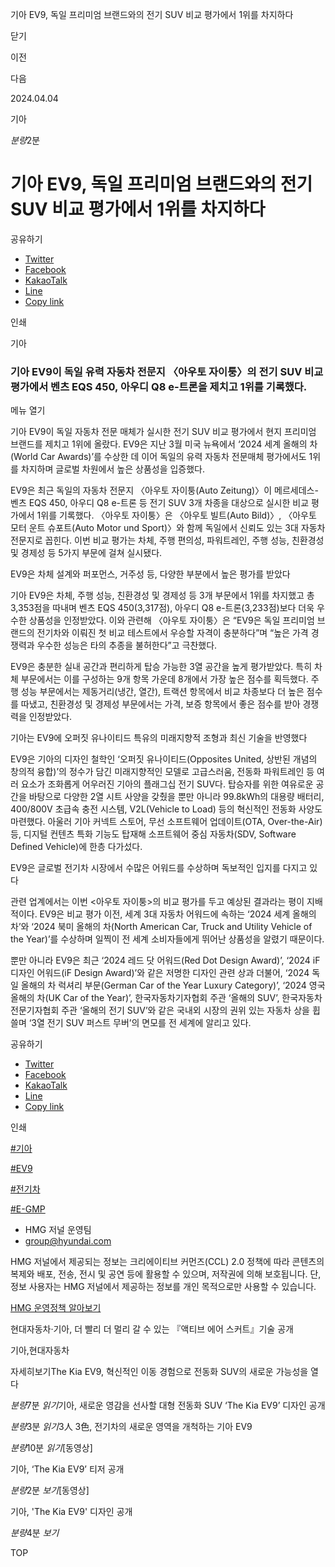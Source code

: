 기아 EV9, 독일 프리미엄 브랜드와의 전기 SUV 비교 평가에서 1위를 차지하다






닫기

이전

다음

2024.04.04

기아


*분량*2분

# 기아 EV9, 독일 프리미엄 브랜드와의 전기 SUV 비교 평가에서 1위를 차지하다

공유하기

* [Twitter](# "새창으로 열림")
* [Facebook](# "새창으로 열림")
* [KakaoTalk](# "새창으로 열림")
* [Line](# "새창으로 열림")
* [Copy link](#)

인쇄

기아



### 기아 EV9이 독일 유력 자동차 전문지 〈아우토 자이퉁〉의 전기 SUV 비교 평가에서 벤츠 EQS 450, 아우디 Q8 e-트론을 제치고 1위를 기록했다.

메뉴 열기



기아 EV9이 독일 자동차 전문 매체가 실시한 전기 SUV 비교 평가에서 현지 프리미엄 브랜드를 제치고 1위에 올랐다. EV9은 지난 3월 미국 뉴욕에서 ‘2024 세계 올해의 차(World Car Awards)’를 수상한 데 이어 독일의 유력 자동차 전문매체 평가에서도 1위를 차지하며 글로벌 차원에서 높은 상품성을 입증했다.

EV9은 최근 독일의 자동차 전문지 〈아우토 자이퉁(Auto Zeitung)〉이 메르세데스-벤츠 EQS 450, 아우디 Q8 e-트론 등 전기 SUV 3개 차종을 대상으로 실시한 비교 평가에서 1위를 기록했다. 〈아우토 자이퉁〉은 〈아우토 빌트(Auto Bild)〉, 〈아우토 모터 운트 슈포트(Auto Motor und Sport)〉와 함께 독일에서 신뢰도 있는 3대 자동차 전문지로 꼽힌다. 이번 비교 평가는 차체, 주행 편의성, 파워트레인, 주행 성능, 친환경성 및 경제성 등 5가지 부문에 걸쳐 실시됐다.

EV9은 차체 설계와 퍼포먼스, 거주성 등, 다양한 부분에서 높은 평가를 받았다

기아 EV9은 차체, 주행 성능, 친환경성 및 경제성 등 3개 부문에서 1위를 차지했고 총 3,353점을 따내며 벤츠 EQS 450(3,317점), 아우디 Q8 e-트론(3,233점)보다 더욱 우수한 상품성을 인정받았다. 이와 관련해 〈아우토 자이퉁〉은 “EV9은 독일 프리미엄 브랜드의 전기차와 이뤄진 첫 비교 테스트에서 우승할 자격이 충분하다”며 “높은 가격 경쟁력과 우수한 성능은 타의 추종을 불허한다”고 극찬했다.

EV9은 충분한 실내 공간과 편리하게 탑승 가능한 3열 공간을 높게 평가받았다. 특히 차체 부문에서는 이를 구성하는 9개 항목 가운데 8개에서 가장 높은 점수를 획득했다. 주행 성능 부문에서는 제동거리(냉간, 열간), 트랙션 항목에서 비교 차종보다 더 높은 점수를 따냈고, 친환경성 및 경제성 부문에서는 가격, 보증 항목에서 좋은 점수를 받아 경쟁력을 인정받았다.

기아는 EV9에 오퍼짓 유나이티드 특유의 미래지향적 조형과 최신 기술을 반영했다

EV9은 기아의 디자인 철학인 ‘오퍼짓 유나이티드(Opposites United, 상반된 개념의 창의적 융합)’의 정수가 담긴 미래지향적인 모델로 고급스러움, 전동화 파워트레인 등 여러 요소가 조화롭게 어우러진 기아의 플래그십 전기 SUV다. 탑승자를 위한 여유로운 공간을 바탕으로 다양한 2열 시트 사양을 갖췄을 뿐만 아니라 99.8kWh의 대용량 배터리, 400/800V 초급속 충전 시스템, V2L(Vehicle to Load) 등의 혁신적인 전동화 사양도 마련했다. 아울러 기아 커넥트 스토어, 무선 소프트웨어 업데이트(OTA, Over-the-Air) 등, 디지털 컨텐츠 특화 기능도 탑재해 소프트웨어 중심 자동차(SDV, Software Defined Vehicle)에 한층 다가섰다.

EV9은 글로벌 전기차 시장에서 수많은 어워드를 수상하며 독보적인 입지를 다지고 있다

관련 업계에서는 이번 <아우토 자이퉁>의 비교 평가를 두고 예상된 결과라는 평이 지배적이다. EV9은 비교 평가 이전, 세계 3대 자동차 어워드에 속하는 ‘2024 세계 올해의 차’와 ‘2024 북미 올해의 차(North American Car, Truck and Utility Vehicle of the Year)’를 수상하며 일찍이 전 세계 소비자들에게 뛰어난 상품성을 알렸기 때문이다.

뿐만 아니라 EV9은 최근 ‘2024 레드 닷 어워드(Red Dot Design Award)’, ‘2024 iF 디자인 어워드(iF Design Award)’와 같은 저명한 디자인 관련 상과 더불어, ‘2024 독일 올해의 차 럭셔리 부문(German Car of the Year Luxury Category)’, ‘2024 영국 올해의 차(UK Car of the Year)’, 한국자동차기자협회 주관 ‘올해의 SUV’, 한국자동차전문기자협회 주관 ‘올해의 전기 SUV’와 같은 국내외 시장의 권위 있는 자동차 상을 휩쓸며 ‘3열 전기 SUV 퍼스트 무버’의 면모를 전 세계에 알리고 있다.



공유하기

* [Twitter](# "새창으로 열림")
* [Facebook](# "새창으로 열림")
* [KakaoTalk](# "새창으로 열림")
* [Line](# "새창으로 열림")
* [Copy link](#)

인쇄

[#기아](/tag/723)

[#EV9](/tag/2650)

[#전기차](/tag/2851)

[#E-GMP](/tag/1071)



* HMG 저널 운영팀
* [group@hyundai.com](mailto:group@hyundai.com)

HMG 저널에서 제공되는 정보는 크리에이티브 커먼즈(CCL) 2.0 정책에 따라 콘텐츠의 복제와 배포, 전송, 전시 및 공연 등에 활용할 수 있으며, 저작권에 의해 보호됩니다.
단, 정보 사용자는 HMG 저널에서 제공하는 정보를 개인 목적으로만 사용할 수 있습니다.

[HMG 운영정책 알아보기](/footer/operationRegist)

현대자동차·기아, 더 빨리 더 멀리 갈 수 있는 『액티브 에어 스커트』기술 공개

기아,현대자동차

 자세히보기The Kia EV9, 혁신적인 이동 경험으로 전동화 SUV의 새로운 가능성을 열다

*분량*7분 *읽기*기아, 새로운 영감을 선사할 대형 전동화 SUV ‘The Kia EV9’ 디자인 공개

*분량*3분 *읽기*3人 3色, 전기차의 새로운 영역을 개척하는 기아 EV9

*분량*10분 *읽기*[동영상]

기아, ‘The Kia EV9’ 티저 공개

*분량*2분 *보기*[동영상]

기아, 'The Kia EV9' 디자인 공개

*분량*4분 *보기*

TOP